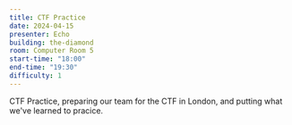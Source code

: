 ```yaml
---
title: CTF Practice
date: 2024-04-15
presenter: Echo
building: the-diamond
room: Computer Room 5
start-time: "18:00"
end-time: "19:30"
difficulty: 1
---
```

CTF Practice, preparing our team for the CTF in London, and putting what we've learned to pracice.
